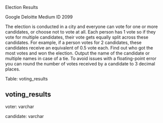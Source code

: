 Election Results

Google Deloitte Medium ID 2099

The election is conducted in a city and everyone can vote for one or more candidates, or choose not to vote at all. Each person has 1 vote so if they vote for multiple candidates, their vote gets equally split across these candidates. For example, if a person votes for 2 candidates, these candidates receive an equivalent of 0.5 vote each.
Find out who got the most votes and won the election. Output the name of the candidate or multiple names in case of a tie. To avoid issues with a floating-point error you can round the number of votes received by a candidate to 3 decimal places.

Table: voting_results

voting_results
--------------

voter: varchar

candidate: varchar